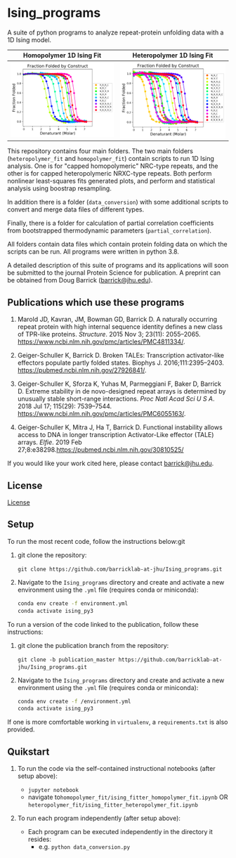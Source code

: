 # Ising_programs

A suite of python programs to analyze repeat-protein unfolding data with a 1D Ising model. 

Homopolymer 1D Ising Fit           |  Heteropolymer 1D Ising Fit
:-------------------------:|:-------------------------:
![homopolymer_fit](homopolymer_ff_construct.png)  |  ![heteropolymer_fit](heteropolymer_ff_construct.png)


This repository contains four main folders. The two main folders (```heteropolymer_fit``` and ```homopolymer_fit```) contain scripts to run 1D Ising analysis.
One is for "capped homopolymeric" NRC-type repeats, and the other is for capped heteropolymeric NRXC-type repeats.
Both perform nonlinear least-squares fits generated plots, and perform and statistical analysis using boostrap resampling.

In addition there is a folder (```data_conversion```) with some additional scripts to convert and merge data files of different types.

Finally, there is a folder for calculation of partial correlation coefficients from bootstrapped thermodynamic parameters (```partial_correlation```).

All folders contain data files which contain protein folding data on which the scripts can be run.  All programs were written in python 3.8.

A detailed description of this suite of programs and its applications will soon be submitted to the journal Protein Science
for publication.  A preprint can be obtained from Doug Barrick (barrick@jhu.edu).

## Publications which use these programs
1) Marold JD, Kavran, JM, Bowman GD, Barrick D. A naturally occurring repeat protein with high internal sequence identity defines a new class of TPR-like proteins. *Structure*. 2015 Nov 3; 23(11): 2055–2065. https://www.ncbi.nlm.nih.gov/pmc/articles/PMC4811334/.

2) Geiger-Schuller K, Barrick D. Broken TALEs: Transcription activator-like effectors populate partly folded states. Biophys J. 2016;111:2395–2403. https://pubmed.ncbi.nlm.nih.gov/27926841/.

3) Geiger-Schuller K, Sforza K, Yuhas M, Parmeggiani F, Baker D, Barrick D. Extreme stability in de novo-designed repeat arrays is determined by unusually stable short-range interactions. *Proc Natl Acad Sci U S A*. 2018 Jul 17; 115(29): 7539–7544. https://www.ncbi.nlm.nih.gov/pmc/articles/PMC6055163/.

4) Geiger-Schuller K, Mitra J, Ha T, Barrick D. Functional instability allows access to DNA in longer transcription Activator-Like effector (TALE) arrays. *Elfie*. 2019 Feb 27;8:e38298.https://pubmed.ncbi.nlm.nih.gov/30810525/

If you would like your work cited here, please contact barrick@jhu.edu.

## License
[License](LICENSE.txt)

## Setup
To run the most recent code, follow the instructions below:git
1. git clone the repository:

    ```git clone https://github.com/barricklab-at-jhu/Ising_programs.git```
  
2. Navigate to the ```Ising_programs``` directory and create and activate a new environment using the ```.yml``` file (requires conda or miniconda):
    ```bash
    conda env create -f environment.yml
    conda activate ising_py3
    ```
   
To run a version of the code linked to the publication, <insert protein science link> follow these instructions:
1. git clone the publication branch from the repository:

    ```git clone -b publication_master https://github.com/barricklab-at-jhu/Ising_programs.git```
  
2. Navigate to the ```Ising_programs``` directory and create and activate a new environment using the ```.yml``` file (requires conda or miniconda):
    ```bash
    conda env create -f /environment.yml
    conda activate ising_py3
    ```

If one is more comfortable working in ```virtualenv```, a ```requirements.txt``` is also provided.

## Quikstart
1. To run the code via the self-contained instructional notebooks (after setup above):
   * ```jupyter notebook```
   * navigate to```homopolymer_fit/ising_fitter_homopolymer_fit.ipynb``` OR ```heteropolymer_fit/ising_fitter_heteropolymer_fit.ipynb```

2. To run each program independently (after setup above):
   * Each program can be executed independently in the directory it resides:
      * e.g. ```python data_conversion.py```
      
      

      